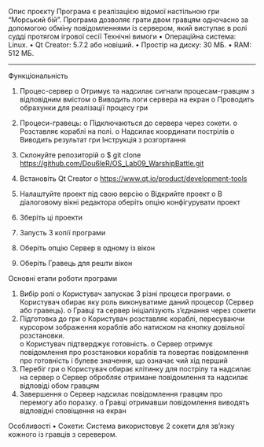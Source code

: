 Опис проєкту
Програма є реалізацією відомої настільною гри “Морський бій”.  Програма дозволяє грати двом гравцям одночасно за допомогою обміну повідомленнями із сервером, який виступає в ролі судді протягом ігрової сесії
Технічні вимоги
•	Операційна система: Linux.
•	Qt Creator: 5.7.2 або новіший.
•	Простір на диску: 30 МБ.
•	RAM: 512 МБ.
________________________________________
Функціональність
1.	Процес-сервер
o	Отримує та надсилає сигнали процесам-гравцям з відповідним вмістом
o	Виводить логи сервера на екран
o	Проводить обрахунки для реалізації процесу гри  

2.	Процеси-гравець:
o	Підключаються до сервера через сокети.
o	Розставляє кораблі на полі.
o	Надсилає координати пострілів
o	Виводить результат гри
Інструкція з розгортання
1.	Склонуйте репозиторій
o	$ git clone https://github.com/Dou6leR/OS_Lab09_WarshipBattle.git
2.	Встановіть Qt Creator
o	https://www.qt.io/product/development-tools
3.	Налаштуйте проект під свою версію
o	Відкрийте проект
o	В діалоговому вікні редактора оберіть опцію конфігурувати проект
4.	Зберіть ці проекти
5.	Запусть 3 копії програми
6.	Оберіть опцію Сервер в одному із вікон
7.	Оберіть Гравець для решти вікон


Основні етапи роботи програми
1.	Вибір ролі
o	Користувач запускає 3 різні процеси програми. 
o	Користувач обирає яку роль виконуватиме даний процесор (Сервер або гравець).
o	Гравці та сервер ініціалізують з’єднання через сокети
2.	Підготовка до гри
o	Користувач розставляє кораблі, пересуваючи курсором зображення кораблів або натиском на кнопку довільної розстановки.  
o	Користувач підтверджує готовність.
o	Сервер отримує повідомлення про розстановки кораблів та повертає повідомлення про готовність і булеве значення, що означає чий хід перший
3.	Перебіг гри
o	Користувач обирає клітинку для пострілу та надсилає на сервер
o	Сервер обробляє отримане повідомлення та надсилає відповіді обом гравцям
4.	Завершення 
o	Сервер надсилає повідомлення гравцям про перемогу або поразку.
o	Гравці отримавши повідомлення виводять відповідні сповіщення на екран

Особливості
•	Сокети: Система використовує 2 сокети для зв’язку кожного із гравців з серевером.
